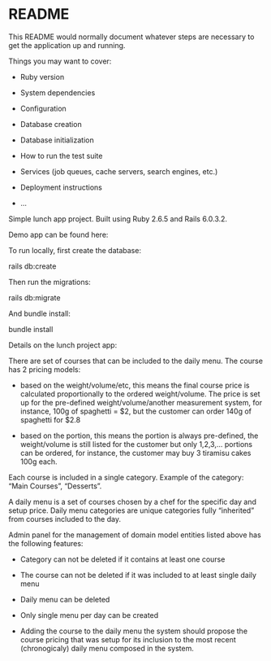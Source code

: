 # README

This README would normally document whatever steps are necessary to get the
application up and running.

Things you may want to cover:

* Ruby version

* System dependencies

* Configuration

* Database creation

* Database initialization

* How to run the test suite

* Services (job queues, cache servers, search engines, etc.)

* Deployment instructions

* ...




Simple lunch app project. Built using Ruby 2.6.5 and Rails 6.0.3.2.

Demo app can be found here: 

To run locally, first create the database:

rails db:create

Then run the migrations:

rails db:migrate

And bundle install:

bundle install



Details on the lunch project app:

There are set of courses that can be included to the daily menu. The course has 2 pricing models:

- based on the weight/volume/etc, this means the final course price is calculated proportionally to the ordered weight/volume. The price is set up for the pre-defined weight/volume/another measurement system, for instance, 100g of spaghetti = $2, but the customer can order 140g of spaghetti for $2.8

- based on the portion, this means the portion is always pre-defined, the weight/volume is still listed for the customer but only 1,2,3,... portions can be ordered, for instance, the customer may buy 3 tiramisu cakes 100g each.

Each course is included in a single category. Example of the category: “Main Courses”, “Desserts”.

A daily menu is a set of courses chosen by a chef for the specific day and setup price. Daily menu categories are unique categories fully “inherited” from courses included to the day.



Admin panel for the management of domain model entities listed above has the following features:

- Category can not be deleted if it contains at least one course

- The course can not be deleted if it was included to at least single daily menu

- Daily menu can be deleted

- Only single menu per day can be created

- Adding the course to the daily menu the system should propose the course pricing that was setup for its inclusion to the most recent (chronogicaly) daily menu composed in the system.

